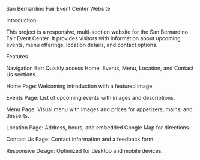 San Bernardino Fair Event Center Website

Introduction

This project is a responsive, multi-section website for the San Bernardino Fair Event Center. It provides visitors with information about upcoming events, menu offerings, location details, and contact options.

Features

Navigation Bar: Quickly access Home, Events, Menu, Location, and Contact Us sections.

Home Page: Welcoming introduction with a featured image.

Events Page: List of upcoming events with images and descriptions.

Menu Page: Visual menu with images and prices for appetizers, mains, and desserts.

Location Page: Address, hours, and embedded Google Map for directions.

Contact Us Page: Contact information and a feedback form.

Responsive Design: Optimized for desktop and mobile devices.
